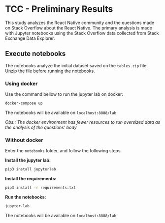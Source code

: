# TCC - Preliminary Results

This study analyzes the React Native community and the questions made on Stack Overflow about the React Native. The primary analysis is made with Jupyter notebooks using the Stack Overflow data collected from Stack Exchange Data Explorer.

## Execute notebooks

The notebooks analyze the initial dataset saved on the `tables.zip` file. Unzip the file before running the notebooks.

### Using docker

Use the command bellow to run the jupyter lab on docker:

```sh
docker-compose up
```

The notebooks will be available on `localhost:8888/lab`

*Obs.: The docker environment has fewer resources to run oversized data as the analysis of the questions' body*

### Without docker

Enter the `notebooks` folder, and follow the following steps.

**Install the jupyter lab:**

```sh
pip3 install jupyterlab
```

**Install the requirements:**

```sh
pip3 install -r requirements.txt
```

**Run the notebooks:**

```sh
jupyter-lab
```

The notebooks will be available on `localhost:8888/lab`
